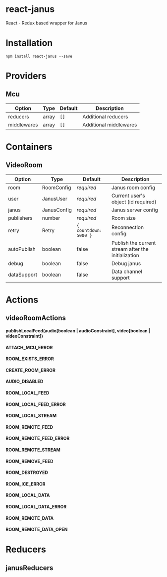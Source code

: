 # react-janus
React - Redux based wrapper for Janus
# Installation
```
npm install react-janus --save
```
# Providers
## Mcu
| Option | Type | Default | Description |
| --- | ---| --- | --- |
| reducers | array | `[]` | Additional reducers |
| middlewares | array | `[]` | Additional middlewares |
# Containers
## VideoRoom
| Option | Type | Default | Description |
| --- | ---| --- | --- |
| room | RoomConfig | *required* | Janus room config |
| user | JanusUser | *required* | Current user's object (id required) |
| janus | JanusConfig | *required* | Janus server config |
| publishers | number | *required* | Room size |
| retry | Retry | `{ countdown: 5000 }` | Reconnection config |
| autoPublish | boolean | false | Publish the current stream after the initialization |
| debug | boolean | false | Debug janus |
| dataSupport | boolean | false | Data channel support |
# Actions
## videoRoomActions
#### publishLocalFeed(audio[boolean | audioConstraint], video[boolean | videoConstraint])
#### ATTACH_MCU_ERROR
#### ROOM_EXISTS_ERROR
#### CREATE_ROOM_ERROR
#### AUDIO_DISABLED
#### ROOM_LOCAL_FEED
#### ROOM_LOCAL_FEED_ERROR
#### ROOM_LOCAL_STREAM
#### ROOM_REMOTE_FEED
#### ROOM_REMOTE_FEED_ERROR
#### ROOM_REMOTE_STREAM
#### ROOM_REMOVE_FEED
#### ROOM_DESTROYED
#### ROOM_ICE_ERROR
#### ROOM_LOCAL_DATA
#### ROOM_LOCAL_DATA_ERROR
#### ROOM_REMOTE_DATA
#### ROOM_REMOTE_DATA_OPEN

# Reducers
## janusReducers
